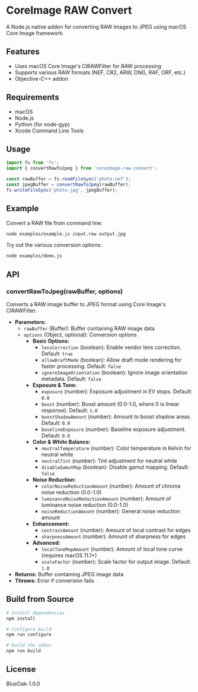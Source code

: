 # CoreImage RAW Convert

A Node.js native addon for converting RAW images to JPEG using macOS Core Image framework.

## Features

- Uses macOS Core Image's CIRAWFilter for RAW processing
- Supports various RAW formats (NEF, CR2, ARW, DNG, RAF, ORF, etc.)
- Objective-C++ addon

## Requirements

- macOS
- Node.js
- Python (for node-gyp)
- Xcode Command Line Tools

## Usage

```javascript
import fs from 'fs';
import { convertRawToJpeg } from 'coreimage-raw-convert';

const rawBuffer = fs.readFileSync('photo.nef');
const jpegBuffer = convertRawToJpeg(rawBuffer);
fs.writeFileSync('photo.jpg', jpegBuffer);
```

## Example

Convert a RAW file from command line:

```bash
node examples/example.js input.raw output.jpg
```

Try out the various conversion options:

```bash
node examples/demo.js
```

## API

### convertRawToJpeg(rawBuffer, options)

Converts a RAW image buffer to JPEG format using Core Image's CIRAWFilter.

- **Parameters:**
  - `rawBuffer` (Buffer): Buffer containing RAW image data
  - `options` (Object, optional): Conversion options
    - **Basic Options:**
      - `lensCorrection` (boolean): Enable vendor lens correction. Default: `true`
      - `allowDraftMode` (boolean): Allow draft mode rendering for faster processing. Default: `false`
      - `ignoreImageOrientation` (boolean): Ignore image orientation metadata. Default: `false`
    - **Exposure & Tone:**
      - `exposure` (number): Exposure adjustment in EV stops. Default: `0.0`
      - `boost` (number): Boost amount (0.0-1.0, where 0 is linear response). Default: `1.0`
      - `boostShadowAmount` (number): Amount to boost shadow areas. Default: `0.0`
      - `baselineExposure` (number): Baseline exposure adjustment. Default: `0.0`
    - **Color & White Balance:**
      - `neutralTemperature` (number): Color temperature in Kelvin for neutral white
      - `neutralTint` (number): Tint adjustment for neutral white
      - `disableGamutMap` (boolean): Disable gamut mapping. Default: `false`
    - **Noise Reduction:**
      - `colorNoiseReductionAmount` (number): Amount of chroma noise reduction (0.0-1.0)
      - `luminanceNoiseReductionAmount` (number): Amount of luminance noise reduction (0.0-1.0)
      - `noiseReductionAmount` (number): General noise reduction amount
    - **Enhancement:**
      - `contrastAmount` (number): Amount of local contrast for edges
      - `sharpnessAmount` (number): Amount of sharpness for edges
    - **Advanced:**
      - `localToneMapAmount` (number): Amount of local tone curve (requires macOS 11.1+)
      - `scaleFactor` (number): Scale factor for output image. Default: `1.0`
- **Returns:** Buffer containing JPEG image data
- **Throws:** Error if conversion fails

## Build from Source

```bash
# Install dependencies
npm install

# Configure build
npm run configure

# Build the addon
npm run build
```

## License

BlueOak-1.0.0
